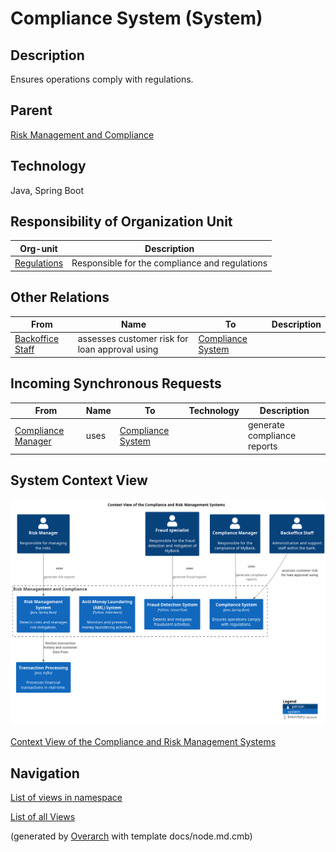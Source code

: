 
# Compliance System (System)
## Description
Ensures operations comply with regulations.

## Parent
[Risk Management and Compliance](../../mybank/compliance/context-boundary.md)

## Technology
Java, Spring Boot

## Responsibility of Organization Unit
| Org-unit | Description |
|---|---|
| [Regulations](../../mybank/compliance/regulations-unit.md)| Responsible for the compliance and regulations |
## Other Relations
| From | Name | To | Description |
|---|---|---|---|
| [Backoffice Staff](../../mybank/core-banking/backoffice-staff.md) | assesses customer risk for loan approval using | [Compliance System](../../mybank/compliance/compliance-system.md) |  |
## Incoming Synchronous Requests 
| From | Name | To | Technology | Description |
|---|---|---|---|---|
| [Compliance Manager](../../mybank/compliance/compliance-manager.md) | uses | [Compliance System](../../mybank/compliance/compliance-system.md) |  | generate compliance reports |

## System Context View
![Context View of the Compliance and Risk Management Systems](../../mybank/compliance/context-view.png)

[Context View of the Compliance and Risk Management Systems](../../mybank/compliance/context-view.md)


## Navigation
[List of views in namespace](./views-in-namespace.md)

[List of all Views](../../views.md)


(generated by [Overarch](https://github.com/soulspace-org/overarch) with template docs/node.md.cmb)
